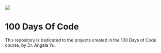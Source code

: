 <img src="https://fastnetmon.com/wp-content/uploads/2016/08/python-logo.png">

# 100 Days Of Code

This repository is dedicated to the projects created in the 100 Days of Code course, by Dr. Angela Yu.

